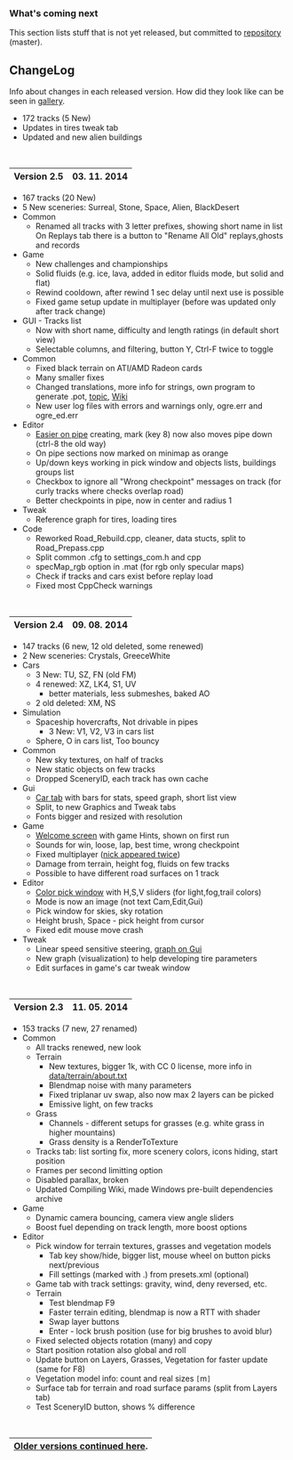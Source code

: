 ### What's coming next ###

This section lists stuff that is not yet released, but committed to [repository](https://github.com/stuntrally/stuntrally/commits/) (master).


## ChangeLog ##
Info about changes in each released version. How did they look like can be seen in [gallery](http://picasaweb.google.com/CryHam/).

  * 172 tracks (5 New)
  * Updates in tires tweak tab
  * Updated and new alien buildings

<br>
<table><thead><th> <b>Version 2.5</b> </th><th> 03. 11. 2014 </th></thead><tbody></tbody></table>

<ul><li>167 tracks (20 New)<br>
</li><li>5 New sceneries: Surreal, Stone, Space, Alien, BlackDesert<br>
</li><li>Common<br>
<ul><li>Renamed all tracks with 3 letter prefixes, showing short name in list<br>On Replays tab there is a button to "Rename All Old" replays,ghosts and records<br>
</li></ul></li><li>Game<br>
<ul><li>New challenges and championships<br>
</li><li>Solid fluids (e.g. ice, lava, added in editor fluids mode, but solid and flat)<br>
</li><li>Rewind cooldown, after rewind 1 sec delay until next use is possible<br>
</li><li>Fixed game setup update in multiplayer (before was updated only after track change)<br>
</li></ul></li><li>GUI - Tracks list<br>
<ul><li>Now with short name, difficulty and length ratings (in default short view)<br>
</li><li>Selectable columns, and filtering, button Y, Ctrl-F twice to toggle<br>
</li></ul></li><li>Common<br>
<ul><li>Fixed black terrain on ATI/AMD Radeon cards<br>
</li><li>Many smaller fixes<br>
</li><li>Changed translations, more info for strings, own program to generate .pot, <a href='http://forum.freegamedev.net/viewtopic.php?f=81&t=5729'>topic</a>, <a href='https://code.google.com/p/vdrift-ogre/wiki/Localization'>Wiki</a>
</li><li>New user log files with errors and warnings only, ogre.err and ogre_ed.err<br>
</li></ul></li><li>Editor<br>
<ul><li><a href='http://i.imgur.com/IGHsGQG.jpg'>Easier on pipe</a> creating, mark (key 8) now also moves pipe down (ctrl-8 the old way)<br>
</li><li>On pipe sections now marked on minimap as orange<br>
</li><li>Up/down keys working in pick window and objects lists, buildings groups list<br>
</li><li>Checkbox to ignore all "Wrong checkpoint" messages on track (for curly tracks where checks overlap road)<br>
</li><li>Better checkpoints in pipe, now in center and radius 1<br>
</li></ul></li><li>Tweak<br>
<ul><li>Reference graph for tires, loading tires<br>
</li></ul></li><li>Code<br>
<ul><li>Reworked Road_Rebuild.cpp, cleaner, data stucts, split to Road_Prepass.cpp<br>
</li><li>Split common .cfg to settings_com.h and cpp<br>
</li><li>specMap_rgb option in .mat (for rgb only specular maps)<br>
</li><li>Check if tracks and cars exist before replay load<br>
</li><li>Fixed most CppCheck warnings</li></ul></li></ul>

<br>
<table><thead><th> <b>Version 2.4</b> </th><th> 09. 08. 2014 </th></thead><tbody></tbody></table>

<ul><li>147 tracks (6 new, 12 old deleted, some renewed)<br>
</li><li>2 New sceneries: Crystals, GreeceWhite<br>
</li><li>Cars<br>
<ul><li>3 New: TU, SZ, FN (old FM)<br>
</li><li>4 renewed: XZ, LK4, S1, UV<br>
<ul><li>better materials, less submeshes, baked AO<br>
</li></ul></li><li>2 old deleted: XM, NS<br>
</li></ul></li><li>Simulation<br>
<ul><li>Spaceship hovercrafts, Not drivable in pipes<br>
<ul><li>3 New: V1, V2, V3 in cars list<br>
</li></ul></li><li>Sphere, O in cars list, Too bouncy<br>
</li></ul></li><li>Common<br>
<ul><li>New sky textures, on half of tracks<br>
</li><li>New static objects on few tracks<br>
</li><li>Dropped SceneryID, each track has own cache<br>
</li></ul></li><li>Gui<br>
<ul><li><a href='http://i.imgur.com/DkuMS6p.jpg'>Car tab</a> with bars for stats, speed graph, short list view<br>
</li><li>Split, to new Graphics and Tweak tabs<br>
</li><li>Fonts bigger and resized with resolution<br>
</li></ul></li><li>Game<br>
<ul><li><a href='http://i.imgur.com/jaRlksI.jpg'>Welcome screen</a> with game Hints, shown on first run<br>
</li><li>Sounds for win, loose, lap, best time, wrong checkpoint<br>
</li><li>Fixed multiplayer (<a href='http://forum.freegamedev.net/viewtopic.php?f=78&t=5650#p57946'>nick appeared twice</a>)<br>
</li><li>Damage from terrain, height fog, fluids on few tracks<br>
</li><li>Possible to have different road surfaces on 1 track<br>
</li></ul></li><li>Editor<br>
<ul><li><a href='http://forum.freegamedev.net/viewtopic.php?f=79&t=5581#p57754'>Color pick window</a> with H,S,V sliders (for light,fog,trail colors)<br>
</li><li>Mode is now an image (not text Cam,Edit,Gui)<br>
</li><li>Pick window for skies, sky rotation<br>
</li><li>Height brush, Space - pick height from cursor<br>
</li><li>Fixed edit mouse move crash<br>
</li></ul></li><li>Tweak<br>
<ul><li>Linear speed sensitive steering, <a href='http://imgur.com/1r4AH0Y'>graph on Gui</a>
</li><li>New graph (visualization) to help developing tire parameters<br>
</li><li>Edit surfaces in game's car tweak window</li></ul></li></ul>

<br>
<table><thead><th> <b>Version 2.3</b> </th><th> 11. 05. 2014 </th></thead><tbody></tbody></table>

<ul><li>153 tracks (7 new, 27 renamed)<br>
</li><li>Common<br>
<ul><li>All tracks renewed, new look<br>
</li><li>Terrain<br>
<ul><li>New textures, bigger 1k, with CC 0 license, more info in <a href='https://github.com/stuntrally/stuntrally/blob/master/data/terrain/about.txt'>data/terrain/about.txt</a>
</li><li>Blendmap noise with many parameters<br>
</li><li>Fixed triplanar uv swap, also now max 2 layers can be picked<br>
</li><li>Emissive light, on few tracks<br>
</li></ul></li><li>Grass<br>
<ul><li>Channels - different setups for grasses (e.g. white grass in higher mountains)<br>
</li><li>Grass density is a RenderToTexture<br>
</li></ul></li><li>Tracks tab: list sorting fix, more scenery colors, icons hiding, start position<br>
</li><li>Frames per second limitting option<br>
</li><li>Disabled parallax, broken<br>
</li><li>Updated Compiling Wiki, made Windows pre-built dependencies archive<br>
</li></ul></li><li>Game<br>
<ul><li>Dynamic camera bouncing, camera view angle sliders<br>
</li><li>Boost fuel depending on track length, more boost options<br>
</li></ul></li><li>Editor<br>
<ul><li>Pick window for terrain textures, grasses and vegetation models<br>
<ul><li>Tab key show/hide, bigger list, mouse wheel on button picks next/previous<br>
</li><li>Fill settings (marked with .) from presets.xml (optional)<br>
</li></ul></li><li>Game tab with track settings: gravity, wind, deny reversed, etc.<br>
</li><li>Terrain<br>
<ul><li>Test blendmap F9<br>
</li><li>Faster terrain editing, blendmap is now a RTT with shader<br>
</li><li>Swap layer buttons<br>
</li><li>Enter - lock brush position (use for big brushes to avoid blur)<br>
</li></ul></li><li>Fixed selected objects rotation (many) and copy<br>
</li><li>Start position rotation also global and roll<br>
</li><li>Update button on Layers, Grasses, Vegetation for faster update (same for F8)<br>
</li><li>Vegetation model info: count and real sizes <code>[</code>m<code>]</code>
</li><li>Surface tab for terrain and road surface params (split from Layers tab)<br>
</li><li>Test SceneryID button, shows % difference</li></ul></li></ul>

<br>
<table><thead><th> <a href='VersionHistory.md'>Older versions continued here</a>. </th></thead><tbody>
